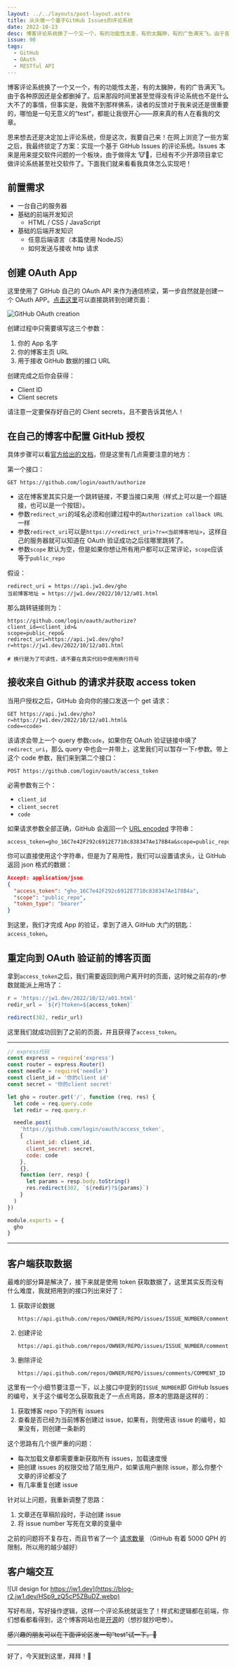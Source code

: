 ```yaml
---
layout: ../../layouts/post-layout.astro
title: 从头做一个基于GitHub Issues的评论系统
date: 2022-10-23
desc: 博客评论系统换了一个又一个，有的功能性太差，有的太臃肿，有的广告满天飞。由于各种原因还是全都删掉了。后来那段时间里甚至觉得没有评论系统也不是什么大不了的事情，但事实是，我做不到那样佛系，读者的反馈对于我来说还是很重要的，哪怕是一句无意义的“test”，都能让我很开心——原来真的有人在看我的文章。
issue: 90
tags:
  - GitHub
  - OAuth
  - RESTful API
---
```


博客评论系统换了一个又一个，有的功能性太差，有的太臃肿，有的广告满天飞。由于各种原因还是全都删掉了。后来那段时间里甚至觉得没有评论系统也不是什么大不了的事情，但事实是，我做不到那样佛系，读者的反馈对于我来说还是很重要的，哪怕是一句无意义的“test”，都能让我很开心——原来真的有人在看我的文章。

思来想去还是决定加上评论系统，但是这次，我要自己来！在网上浏览了一些方案之后，我最终锁定了方案：实现一个基于 GitHub Issues 的评论系统。Issues 本来是用来提交软件问题的一个板块，由于做得太 🐮🍺，已经有不少开源项目拿它做评论系统甚至社交软件了。下面我们就来看看我具体怎么实现吧！

## 前置需求

- 一台自己的服务器
- 基础的前端开发知识
  - HTML / CSS / JavaScript
- 基础的后端开发知识
  - 任意后端语言（本篇使用 NodeJS）
  - 如何发送与接收 http 请求

## 创建 OAuth App

这里使用了 GitHub 自己的 OAuth API 来作为通信桥梁，第一步自然就是创建一个 OAuth APP。[点击这里](https://github.com/settings/applications/new)可以直接跳转到创建页面：

![GitHub OAuth creation](https://blog-r2.jw1.dev/fso4h4LayjkgpBUG.webp)

创建过程中只需要填写这三个参数：

1. 你的 App 名字
2. 你的博客主页 URL
3. 用于接收 GitHub 数据的接口 URL

创建完成之后你会获得：

- Client ID
- Client secrets

请注意一定要保存好自己的 Client secrets，且不要告诉其他人！

## 在自己的博客中配置 GitHub 授权

具体步骤可以看[官方给出的文档](https://docs.github.com/en/developers/apps/building-oauth-apps/authorizing-oauth-apps)，但是这里有几点需要注意的地方：

第一个接口：

```plaintext
GET https://github.com/login/oauth/authorize
```

- 这在博客里其实只是一个跳转链接，不要当接口来用（样式上可以是一个超链接，也可以是一个按钮）。
- 参数`redirect_uri`的域名必须和创建过程中的`Authorization callback URL`一样
- 参数`redirect_uri`可以是`https://<redirect_uri>?r=<当前博客地址>`，这样自己的服务器就可以知道在 OAuth 验证成功之后往哪里跳转了。
- 参数`scope` 默认为空，但是如果你想让所有用户都可以正常评论，`scope`应该等于`public_repo`

假设：

```plaintext
redirect_uri = https://api.jw1.dev/gho
当前博客地址 = https://jw1.dev/2022/10/12/a01.html
```

那么跳转链接则为：

```plaintext
https://github.com/login/oauth/authorize?
client_id=<client_id>&
scope=public_repo&
redirect_uri=https://api.jw1.dev/gho?r=https://jw1.dev/2022/10/12/a01.html

# 换行是为了可读性，请不要在真实代码中使用换行符号
```

## 接收来自 Github 的请求并获取 access token

当用户授权之后，GitHub 会向你的接口发送一个 get 请求：

```plaintext
GET https://api.jw1.dev/gho?
r=https://jw1.dev/2022/10/12/a01.html&
code=<code>
```

该请求会带上一个 query 参数`code`，如果你在 OAuth 验证链接中填了`redirect_uri`，那么 query 中也会一并带上，这里我们可以暂存一下`r`参数。带上这个 code 参数，我们来到第二个接口：

```plaintext
POST https://github.com/login/oauth/access_token
```

必需参数有三个：

- `client_id`
- `client_secret`
- `code`

如果请求参数全部正确，GitHub 会返回一个 [URL encoded](https://www.w3schools.com/tags/ref_urlencode.ASP) 字符串：

```plaintext
access_token=gho_16C7e42F292c6912E7710c838347Ae178B4a&scope=public_repo&token_type=bearer
```

你可以直接使用这个字符串，但是为了易用性，我们可以设置请求头，让 GitHub 返回 json 格式的数据：

```json
Accept: application/json
{
  "access_token": "gho_16C7e42F292c6912E7710c838347Ae178B4a",
  "scope": "public_repo",
  "token_type": "bearer"
}
```

到这里，我们才完成 App 的验证，拿到了进入 GitHub 大门的钥匙：`access_token`。

## 重定向到 OAuth 验证前的博客页面

拿到`access_token`之后，我们需要返回到用户离开时的页面，这时候之前存的`r`参数就能派上用场了：

```javascript
r = 'https://jw1.dev/2022/10/12/a01.html'
redir_url = `${r}?token=${access_token}`

redirect(302, redir_url)
```

这里我们就成功回到了之前的页面，并且获得了`access_token`。

---

```javascript
// express代码
const express = require('express')
const router = express.Router()
const needle = require('needle')
const client_id = '你的client id'
const secret = '你的client secret'

let gho = router.get('/', function (req, res) {
  let code = req.query.code
  let redir = req.query.r

  needle.post(
    'https://github.com/login/oauth/access_token',
    {
      client_id: client_id,
      client_secret: secret,
      code: code
    },
    {},
    function (err, resp) {
      let params = resp.body.toString()
      res.redirect(302, `${redir}?${params}`)
    }
  )
})

module.exports = {
  gho
}
```

---

## 客户端获取数据

最难的部分算是解决了，接下来就是使用 token 获取数据了，这里其实反而没有什么难度，我就把用到的接口列出来好了：

1. 获取评论数据

   ```plaintext
   https://api.github.com/repos/OWNER/REPO/issues/ISSUE_NUMBER/comments
   ```

2. 创建评论

   ```plaintext
   https://api.github.com/repos/OWNER/REPO/issues/ISSUE_NUMBER/comments
   ```

3. 删除评论

   ```plaintext
   https://api.github.com/repos/OWNER/REPO/issues/comments/COMMENT_ID
   ```

这里有一个小细节要注意一下，以上接口中提到的`ISSUE_NUMBER`即 GitHub Issues 的编号，关于这个编号怎么获取我走了一点点弯路，原本的思路是这样的：

1. 获取博客 repo 下的所有 issues
2. 查看是否已经为当前博客创建过 issue，如果有，则使用该 issue 的编号，如果没有，则创建一条新的

这个思路有几个很严重的问题：

- 每次加载文章都需要重新获取所有 issues，加载速度慢
- 把创建 issues 的权限交给了陌生用户，如果该用户删除 issue，那么你整个文章的评论都没了
- 有几率重复创建 issue

针对以上问题，我重新调整了思路：

1. 文章还在草稿阶段时，手动创建 issue
2. 将 issue number 写死在文章的变量中

之前的问题将不复存在，而且节省了一个 [请求数量](https://docs.github.com/en/rest/overview/resources-in-the-rest-api#requests-from-personal-accounts) （GitHub 有着 5000 QPH 的限制，所以用的越少越好）

## 客户端交互

![UI design for https://jw1.dev](https://blog-r2.jw1.dev/HSp9_zQ5cP5ZBuDZ.webp)

写好布局，写好操作逻辑，这样一个评论系统就诞生了！样式和逻辑都在前端，你们想看都看得到，这个博客网站也是[开源](https://github.com/jw-12138/jw-12138.github.io)的（想抄就抄吧😎）。

~~感兴趣的朋友可以在下面评论区发一句“test”试一下。🤣~~

---

好了，今天就到这里，拜拜！👋
